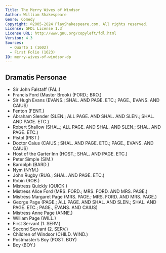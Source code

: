 ```yaml
---
Title: The Merry Wives of Windsor
Author: William Shakespeare
Genre: Comedy
Copyright: ©2005-2024 PlayShakespeare.com. All rights reserved.
License: GFDL License 1.3
License URL: http://www.gnu.org/copyleft/fdl.html
Version: 4.3
Sources:
  - Quarto 1 (1602)
  - First Folio (1623)
ID: merry-wives-of-windsor-dp
---
```


## Dramatis Personae


- Sir John Falstaff (FAL.)
- Francis Ford (Master Brook) (FORD.; BRO.)
- Sir Hugh Evans (EVANS.; SHAL. AND PAGE. ETC.; PAGE., EVANS. AND CAIUS)
- Fenton (FENT.)
- Abraham Slender (SLEN.; ALL PAGE. AND SHAL. AND SLEN.; SHAL. AND PAGE. ETC.)
- Robert Shallow (SHAL.; ALL PAGE. AND SHAL. AND SLEN.; SHAL. AND PAGE. ETC.)
- Pistol (PIST.)
- Doctor Caius (CAIUS.; SHAL. AND PAGE. ETC.; PAGE., EVANS. AND CAIUS)
- Host of the Garter Inn (HOST.; SHAL. AND PAGE. ETC.)
- Peter Simple (SIM.)
- Bardolph (BARD.)
- Nym (NYM.)
- John Rugby (RUG.; SHAL. AND PAGE. ETC.)
- Robin (ROB.)
- Mistress Quickly (QUICK.)
- Mistress Alice Ford (MRS. FORD.; MRS. FORD. AND MRS. PAGE.)
- Mistress Margaret Page (MRS. PAGE.; MRS. FORD. AND MRS. PAGE.)
- George Page (PAGE.; ALL PAGE. AND SHAL. AND SLEN.; SHAL. AND PAGE. ETC.; PAGE., EVANS. AND CAIUS)
- Mistress Anne Page (ANNE.)
- William Page (WILL.)
- First Servant (1. SERV.)
- Second Servant (2. SERV.)
- Children of Windsor (CHILD. WIND.)
- Postmaster’s Boy (POST. BOY)
- Boy (BOY.)
